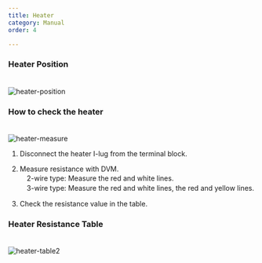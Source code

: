 ```yaml
---
title: Heater
category: Manual
order: 4

---
```


### **Heater Position**  
　  
![heater-position](https://user-images.githubusercontent.com/85915538/125908907-2afee743-9dfb-4b3a-87fc-c93b3bf2f5d7.png)


### **How to check the heater**  
　  
![heater-measure](https://user-images.githubusercontent.com/85915538/125908534-ab422ced-b9a5-4d60-aeb8-c6a35054694c.png)

<!---
1) Terminal Block에서 Heater의 I-lug를 분리한다.  
2) DVM으로 저항을 측정한다.  
2선식 : 빨간선과 흰선을 측정한다.  
3선식 : 빨간색과 흰선, 빨간색과 노란선을 측정한다.  
3) 각 부위 별 저항값을 확인한다.  
--->

1) Disconnect the heater I-lug from the terminal block.  

2) Measure resistance with DVM.  
　2-wire type: Measure the red and white lines.  
　3-wire type: Measure the red and white lines, the red and yellow lines.  
 
3) Check the resistance value in the table.  


### **Heater Resistance Table**  
　  
![heater-table2](https://user-images.githubusercontent.com/85915538/125910761-2a026509-c2a6-449c-aa9f-56eff95e8e87.png)
